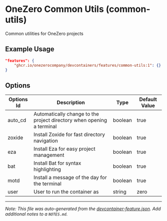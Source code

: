 
# OneZero Common Utils (common-utils)

Common utilities for OneZero projects

## Example Usage

```json
"features": {
    "ghcr.io/onezerocompany/devcontainers/features/common-utils:1": {}
}
```

## Options

| Options Id | Description | Type | Default Value |
|-----|-----|-----|-----|
| auto_cd | Automatically change to the project directory when opening a terminal | boolean | true |
| zoxide | Install Zoxide for fast directory navigation | boolean | true |
| eza | Install Eza for easy project management | boolean | true |
| bat | Install Bat for syntax highlighting | boolean | true |
| motd | Install a message of the day for the terminal | boolean | true |
| user | User to run the container as | string | zero |



---

_Note: This file was auto-generated from the [devcontainer-feature.json](devcontainer-feature.json).  Add additional notes to a `NOTES.md`._
